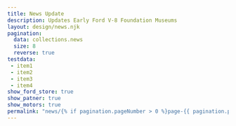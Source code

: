 ```yaml
---
title: News Update
description: Updates Early Ford V-8 Foundation Museums
layout: design/news.njk
pagination:
  data: collections.news
  size: 8
  reverse: true
testdata:
 - item1
 - item2
 - item3
 - item4
show_ford_store: true
show_patner: true
show_motors: true
permalink: "news/{% if pagination.pageNumber > 0 %}page-{{ pagination.pageNumber + 1 }}/{% endif %}index.html"
---
```


